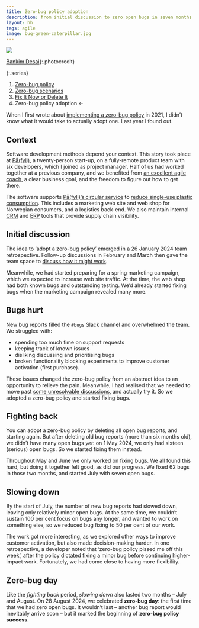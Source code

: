 ```yaml
---
title: Zero-bug policy adoption
description: from initial discussion to zero open bugs in seven months
layout: hh
tags: agile
image: bug-green-caterpillar.jpg
---
```


![](bug-green-caterpillar.jpg)

[Bankim Desai](https://unsplash.com/photos/FEnD-sxHcWk){:.photocredit}

{:.series}
1. [Zero-bug policy](zero-bug-policy)
2. [Zero-bug scenarios](zero-bug-scenarios)
3. [Fix It Now or Delete It](fix-it-now-or-delete-it)
4. Zero-bug policy adoption ←

When I first wrote about [implementing a zero-bug policy](zero-bug-policy) in 2021,
I didn’t know what it would take to actually adopt one.
Last year I found out.

## Context

Software development methods depend your context.
This story took place at [På(fyll)](https://pafyll.com/en-NO), a twenty-person start-up,
on a fully-remote product team with six developers, which I joined as project manager.
Half of us had worked together at a previous company, and we benefited from
[an excellent agile coach](https://www.linkedin.com/in/sofia-katsaouni-96111113b/),
a clear business goal, and the freedom to figure out how to get there.

The software supports
[På(fyll)’s circular service](https://pafyll.com/en-NO/hva-er-pafyll/om-pafyll/hvordan-fungerer-det/slik-fungerer-pafyll-fra-a-til-a) to 
[reduce single-use plastic consumption](https://pafyll.com/en-NO/hva-er-pafyll/sirkulaer-okonomi/baerekraft/slik-blir-du-plastsmart-med-påfyll).
This includes a marketing web site and web shop for Norwegian consumers, and a logistics back-end.
We also maintain internal [CRM](https://en.wikipedia.org/wiki/Customer_relationship_management) and
[ERP](https://en.wikipedia.org/wiki/Enterprise_resource_planning)
tools that provide supply chain visibility.

## Initial discussion

The idea to ‘adopt a zero-bug policy’ emerged in a 26 January 2024 team retrospective.
Follow-up discussions in February and March then
gave the team space to [discuss how it might work](zero-bug-scenarios).

Meanwhile, we had started preparing for a spring marketing campaign,
which we expected to increase web site traffic.
At the time, the web shop had both known bugs and outstanding testing.
We’d already started fixing bugs when the marketing campaign revealed many more.

## Bugs hurt

New bug reports filled the `#bugs` Slack channel and overwhelmed the team.
We struggled with:

* spending too much time on support requests
* keeping track of known issues
* disliking discussing and prioritising bugs
* broken functionality blocking experiments to improve customer activation (first purchase).

These issues changed the zero-bug policy from an abstract idea to an opportunity to relieve the pain.
Meanwhile, I had realised that we needed to move past
[some unresolvable discussions](zero-bug-scenarios), and actually try it.
So we adopted a zero-bug policy and started fixing bugs.

## Fighting back

You can adopt a zero-bug policy by deleting all open bug reports, and starting again.
But after deleting old bug reports (more than six months old), we didn’t have many open bugs _yet_:
on 1 May 2024, we only had sixteen (serious) open bugs.
So we started fixing them instead.

Throughout May and June we only worked on fixing bugs.
We all found this hard, but doing it together felt good, as did our progress.
We fixed 62 bugs in those two months, and started July with seven open bugs.

## Slowing down

By the start of July, the number of new bug reports had slowed down, leaving only relatively minor open bugs.
At the same time, we couldn’t sustain 100 per cent focus on bugs any longer,
and wanted to work on something else, so we reduced bug fixing to 50 per cent of our work.

The work got more interesting, as we explored other ways to improve customer activation,
but also made decision-making harder.
In one retrospective, a developer noted that ‘zero-bug policy pissed me off this week’,
after the policy dictated fixing a minor bug before continuing higher-impact work.
Fortunately, we had come close to having more flexibility.

## Zero-bug day

Like the _fighting back_ period, _slowing down_ also lasted two months – July and August.
On 28 August 2024, we celebrated **zero-bug day**: the first time that we had zero open bugs.
It wouldn’t last – another bug report would inevitably arrive soon –
but it marked the beginning of **zero-bug policy success**.
